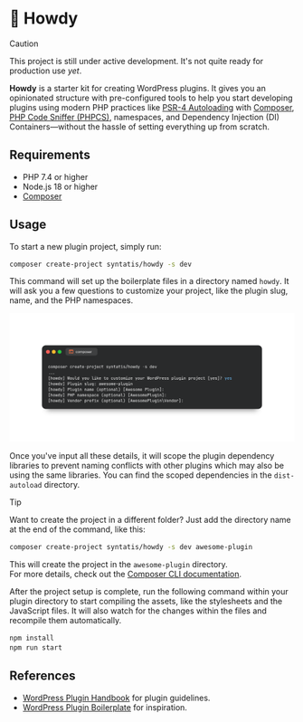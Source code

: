 # 👋 Howdy

> [!CAUTION]  
> This project is still under active development. It's not quite ready for production use *yet*.

**Howdy** is a starter kit for creating WordPress plugins. It gives you an opinionated structure with pre-configured tools to help you start developing plugins using modern PHP practices like [PSR-4 Autoloading](https://www.php-fig.org/psr/psr-4/) with [Composer](https://getcomposer.org), [PHP Code Sniffer (PHPCS)](https://github.com/PHPCSStandards/PHP_CodeSniffer), namespaces, and Dependency Injection (DI) Containers—without the hassle of setting everything up from scratch.

## Requirements

- PHP 7.4 or higher
- Node.js 18 or higher
- [Composer](https://getcomposer.org)

## Usage

To start a new plugin project, simply run:

```bash
composer create-project syntatis/howdy -s dev
```

This command will set up the boilerplate files in a directory named `howdy`. It will ask you a few questions to customize your project, like the plugin slug, name, and the PHP namespaces.

![Composer create-project command run in Terminal](/art/composer-create-project-terminal.png)

Once you've input all these details, it will scope the plugin dependency libraries to prevent naming conflicts with other plugins which may also be using the same libraries. You can find the scoped dependencies in the `dist-autoload` directory.

> [!TIP]  
> Want to create the project in a different folder? Just add the directory name at the end of the command, like this:
> ```bash
> composer create-project syntatis/howdy -s dev awesome-plugin
> ```
> This will create the project in the `awesome-plugin` directory.  
> For more details, check out the [Composer CLI documentation](https://getcomposer.org/doc/03-cli.md#create-project).

After the project setup is complete, run the following command within your plugin directory to start compiling the assets, like the stylesheets and the JavaScript files. It will also watch for the changes within the files and recompile them automatically.

```bash
npm install
npm run start
```

## References

- [WordPress Plugin Handbook](https://developer.wordpress.org/plugins/) for plugin guidelines.
- [WordPress Plugin Boilerplate](https://github.com/DevinVinson/WordPress-Plugin-Boilerplate) for inspiration.
